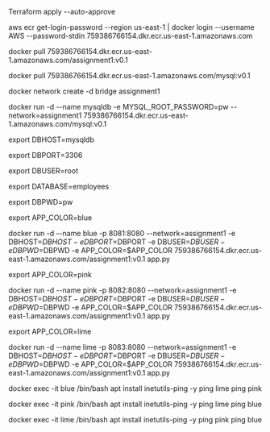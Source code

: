 Terraform apply --auto-approve

aws ecr get-login-password --region us-east-1 | docker login --username AWS --password-stdin 759386766154.dkr.ecr.us-east-1.amazonaws.com 

docker pull 759386766154.dkr.ecr.us-east-1.amazonaws.com/assignment1:v0.1

docker pull 759386766154.dkr.ecr.us-east-1.amazonaws.com/mysql:v0.1

docker network create -d bridge assignment1

docker run -d --name mysqldb -e MYSQL_ROOT_PASSWORD=pw --network=assignment1 759386766154.dkr.ecr.us-east-1.amazonaws.com/mysql:v0.1


export DBHOST=mysqldb

export DBPORT=3306

export DBUSER=root

export DATABASE=employees

export DBPWD=pw

export APP_COLOR=blue

docker run -d --name blue -p 8081:8080 --network=assignment1  -e DBHOST=$DBHOST -e DBPORT=$DBPORT -e  DBUSER=$DBUSER -e DBPWD=$DBPWD -e APP_COLOR=$APP_COLOR 759386766154.dkr.ecr.us-east-1.amazonaws.com/assignment1:v0.1 app.py

export APP_COLOR=pink

docker run -d --name pink -p 8082:8080 --network=assignment1  -e DBHOST=$DBHOST -e DBPORT=$DBPORT -e  DBUSER=$DBUSER -e DBPWD=$DBPWD -e APP_COLOR=$APP_COLOR  759386766154.dkr.ecr.us-east-1.amazonaws.com/assignment1:v0.1 app.py

export APP_COLOR=lime

docker run -d --name lime -p 8083:8080 --network=assignment1  -e DBHOST=$DBHOST -e DBPORT=$DBPORT -e  DBUSER=$DBUSER -e DBPWD=$DBPWD -e APP_COLOR=$APP_COLOR  759386766154.dkr.ecr.us-east-1.amazonaws.com/assignment1:v0.1 app.py

docker exec -it blue /bin/bash
apt install inetutils-ping -y
ping lime
ping pink

docker exec -it pink /bin/bash
apt install inetutils-ping -y
ping lime
ping blue

docker exec -it lime /bin/bash
apt install inetutils-ping -y
ping pink
ping blue

